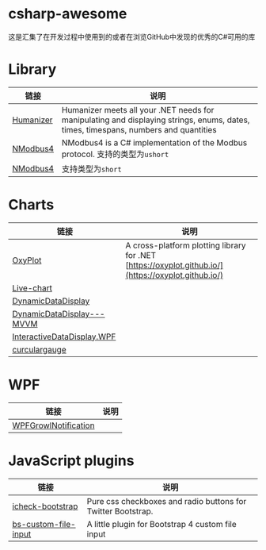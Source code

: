 # csharp-awesome
这是汇集了在开发过程中使用到的或者在浏览GitHub中发现的优秀的C#可用的库

# Library
链接 | 说明
--|---
[Humanizer](https://github.com/Humanizr/Humanizer)  | Humanizer meets all your .NET needs for manipulating and displaying strings, enums, dates, times, timespans, numbers and quantities
[NModbus4](https://github.com/NModbus4/NModbus4) | NModbus4 is a C# implementation of the Modbus protocol. 支持的类型为`ushort`
[NModbus4](https://github.com/mzy666888/NModbus4) | 支持类型为`short`

# Charts
链接 | 说明
---|---
 [OxyPlot](https://github.com/oxyplot/oxyplot) | A cross-platform plotting library for .NET [https://oxyplot.github.io/](https://oxyplot.github.io/)
 [Live-chart](https://github.com/Live-Charts/Live-Charts) | 
 [DynamicDataDisplay](https://github.com/dotnetprojects/DynamicDataDisplay) | 
 [DynamicDataDisplay---MVVM](https://github.com/hanzhw/DynamicDataDisplay---MVVM)| 
 [InteractiveDataDisplay.WPF](https://github.com/microsoft/InteractiveDataDisplay.WPF) | 
 [curculargauge]() |
# WPF
链接 | 说明
---|---
 [WPFGrowlNotification](https://github.com/IvanLeonenko/WPFGrowlNotification) | 

# JavaScript plugins
链接 | 说明
---|---
[icheck-bootstrap](https://github.com/bantikyan/icheck-bootstrap) | Pure css checkboxes and radio buttons for Twitter Bootstrap.
[bs-custom-file-input](https://github.com/Johann-S/bs-custom-file-input) | A little plugin for Bootstrap 4 custom file input
